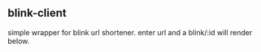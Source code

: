 ## blink-client
simple wrapper for blink url shortener. enter url and a blink/:id will render below.
